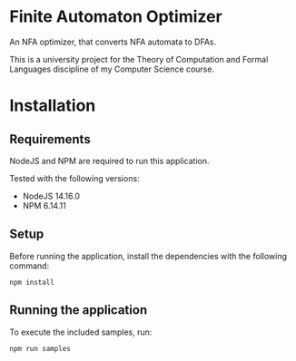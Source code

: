 # Finite Automaton Optimizer
An NFA optimizer, that converts NFA automata to DFAs.

This is a university project for the Theory of Computation and Formal Languages discipline of my Computer Science course.

# Installation

## Requirements
NodeJS and NPM are required to run this application.

Tested with the following versions:
* NodeJS 14.16.0
* NPM 6.14.11

## Setup
Before running the application, install the dependencies with the following command:
```
npm install
```

## Running the application
To execute the included samples, run:
```
npm run samples
```